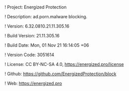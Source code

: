 ! Project: Energized Protection

! Description: ad.porn.malware blocking.

! Version: 6.32.0810.21.11.305.16

! Build Version: 21.11.305.16

! Build Date: Mon, 01 Nov 21 16:14:05 +06

! Version Code: 3051614

! License: CC BY-NC-SA 4.0, https://energized.pro/license

! Github: https://github.com/EnergizedProtection/block

! Web: https://energized.pro
